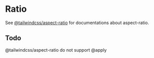 # Ratio

See [@tailwindcss/aspect-ratio](https://github.com/tailwindlabs/tailwindcss-aspect-ratio) for documentations about aspect-ratio.

## Todo

@tailwindcss/aspect-ratio do not support @apply
